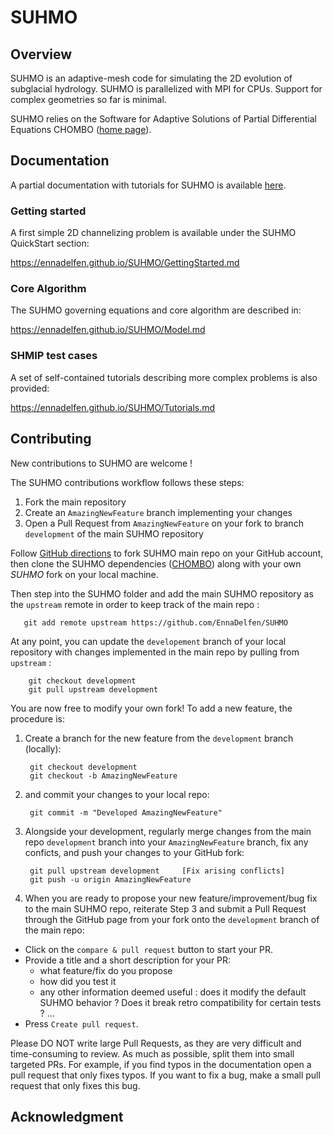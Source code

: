 # SUHMO


## Overview

SUHMO is an adaptive-mesh code for simulating the 2D evolution of subglacial hydrology. SUHMO is parallelized with MPI for CPUs. 
Support for complex geometries so far is minimal.

SUHMO relies on the Software for Adaptive Solutions of Partial Differential Equations CHOMBO 
([home page](https://commons.lbl.gov/display/chombo/Chombo+-+Software+for+Adaptive+Solutions+of+Partial+Differential+Equations)).

## Documentation

A partial documentation with tutorials for SUHMO is available [here](https://ennadelfen.github.io/SUHMO/).

### Getting started

A first simple 2D channelizing problem is available under the SUHMO QuickStart section:

https://ennadelfen.github.io/SUHMO/GettingStarted.md

### Core Algorithm

The SUHMO governing equations and core algorithm are described in:

https://ennadelfen.github.io/SUHMO/Model.md

### SHMIP test cases

A set of self-contained tutorials describing more complex problems is also provided:

https://ennadelfen.github.io/SUHMO/Tutorials.md

## Contributing

New contributions to SUHMO are welcome !

The SUHMO contributions workflow follows these steps:
1. Fork the main repository
2. Create an `AmazingNewFeature` branch implementing your changes 
3. Open a Pull Request from `AmazingNewFeature` on your fork to branch `development` of the main SUHMO repository

Follow [GitHub directions](https://docs.github.com/en/free-pro-team@latest/github/getting-started-with-github/fork-a-repo) 
to fork SUHMO main repo on your GitHub account, then clone the SUHMO dependencies 
([CHOMBO](https://github.com/EnnaDelfen/Chombo_3.2/tree/feature_SUHMO)) along with your own *SUHMO* fork on your local machine.

Then step into the SUHMO folder and add the main SUHMO repository as the `upstream` remote in order to keep track of the main repo :

       git add remote upstream https://github.com/EnnaDelfen/SUHMO

At any point, you can update the `developement` branch of your local repository with changes implemented in the main repo by pulling from `upstream` : 

        git checkout development
        git pull upstream development

You are now free to modify your own fork! To add a new feature, the procedure is:

1. Create a branch for the new feature from the `development` branch (locally):

        git checkout development 
        git checkout -b AmazingNewFeature

2. and commit your changes to your local repo: 

        git commit -m "Developed AmazingNewFeature"

3. Alongside your development, regularly merge changes from the main repo `development` branch into your `AmazingNewFeature` branch,
fix any conficts, and push your changes to your GitHub fork:
   
        git pull upstream development     [Fix arising conflicts]
        git push -u origin AmazingNewFeature 

4. When you are ready to propose your new feature/improvement/bug fix to the main SUHMO repo, reiterate Step 3 and submit a Pull Request through the GitHub page from your fork onto the `development` branch of the main repo:

 - Click on the ``compare & pull request`` button to start your PR.
 - Provide a title and a short description for your PR:
   * what feature/fix do you propose
   * how did you test it
   * any other information deemed useful : does it modify the default SUHMO behavior ? Does it break retro compatibility for certain tests ? ...
 - Press ``Create pull request``.

Please DO NOT write large Pull Requests, as they are very difficult and time-consuming to review.
As much as possible, split them into small targeted PRs.
For example, if you find typos in the documentation open a pull request that only fixes typos.
If you want to fix a bug, make a small pull request that only fixes this bug.

## Acknowledgment

